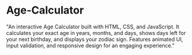 # Age-Calculator
"An interactive Age Calculator built with HTML, CSS, and JavaScript. It calculates your exact age in years, months, and days, shows days left for your next birthday, and displays your zodiac sign. Features animated UI, input validation, and responsive design for an engaging experience."

